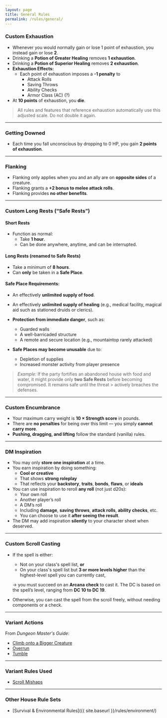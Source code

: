 ```yaml
---
layout: page
title: General Rules
permalink: /rules/general/
---
```


### **Custom Exhaustion**
- Whenever you would normally gain or lose 1 point of exhaustion, you instead gain or lose **2**.
- Drinking a **Potion of Greater Healing** removes **1 exhaustion**.  
- Drinking a **Potion of Superior Healing** removes **2 exhaustion**.
- **Exhaustion Effects:**
    - Each point of exhaustion imposes a **-1 penalty** to
        - Attack Rolls
        - Saving Throws
        - Ability Checks
        - Armor Class (AC) (?)
- At **10 points** of exhaustion, you **die**.
> All rules and features that reference exhaustion automatically use this adjusted scale. Do not double it again.

---

### **Getting Downed**
- Each time you fall unconscious by dropping to 0 HP, you gain **2 points of exhaustion**.

---

### **Flanking**
- Flanking only applies when you and an ally are on **opposite sides** of a creature.
- Flanking grants a **+2 bonus to melee attack rolls**.
- Flanking provides **no other benefits**.

---

### **Custom Long Rests (“Safe Rests”)**

#### Short Rests
- Function as normal:
    - Take **1 hour**.
    - Can be done anywhere, anytime, and can be interrupted.

#### Long Rests (renamed to **Safe Rests**)
- Take a minimum of **8 hours**.
- Can **only** be taken in a **Safe Place**.

#### Safe Place Requirements:
- An effectively **unlimited supply of food**.
- An effectively **unlimited supply of healing** (e.g., medical facility, magical aid such as stationed druids or clerics).
- **Protection from immediate danger**, such as:
    - Guarded walls
    - A well-barricaded structure
    - A remote and secure location (e.g., mountaintop rarely attacked)

- **Safe Places may become unusable** due to:
    - Depletion of supplies
    - Increased monster activity from player presence

> _Example:_ If the party fortifies an abandoned house with food and water, it might provide only **two Safe Rests** before becoming compromised. It remains safe until the threat > actively breaches the defenses.

---

### **Custom Encumbrance**
- Your maximum carry weight is **10 × Strength score** in pounds.
- There are **no penalties** for being over this limit — you simply **cannot carry more**.
- **Pushing, dragging, and lifting** follow the standard (vanilla) rules.

---

### **DM Inspiration**
- You may only **store one inspiration** at a time.
- You earn inspiration by doing something:
    - **Cool or creative**
    - That shows **strong roleplay**
    - That reflects your **backstory**, **traits**, **bonds**, **flaws**, or **ideals**
- You can use inspiration to reroll **any roll** (not just d20s):
    - Your own roll
    - Another player’s roll
    - A DM’s roll
    - Including **damage**, **saving throws**, **attack rolls**, **ability checks**, etc.
    - You can choose to use it **after seeing the result**.
- The DM may add inspiration **silently** to your character sheet when deserved.

---

### Custom Scroll Casting
- If the spell is either:
  - Not on your class's spell list, **or**
  - On your class's spell list but **3 or more levels higher** than the highest-level spell you can currently cast,

  → you must succeed on an **Arcana check** to cast it. The DC is based on the spell’s level, ranging from **DC 10 to DC 19**.

- Otherwise, you can cast the spell from the scroll freely, without needing components or a check.
  
---

### **Variant Actions**
From *Dungeon Master's Guide*:
- [Climb onto a Bigger Creature](https://2014.5e.tools/variantrules.html#action%20options_dmg)
- [Overrun](https://2014.5e.tools/variantrules.html#action%20options_dmg)
- [Tumble](https://2014.5e.tools/variantrules.html#action%20options_dmg)

---

### **Variant Rules Used**
- [Scroll Mishaps](https://2014.5e.tools/variantrules.html#scroll%20mishaps_dmg)

--- 

### **Other House Rule Sets**
- [Survival & Environmental Rules]({{ site.baseurl }}/rules/environment/)
